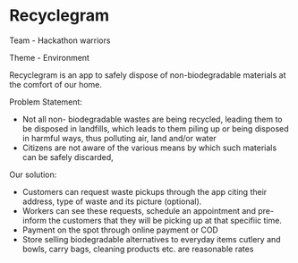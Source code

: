 # Recyclegram

Team - Hackathon warriors

Theme - Environment



Recyclegram is an app to safely dispose of non-biodegradable materials at the comfort of our home.

Problem Statement:
* Not all non- biodegradable wastes are being recycled, leading them to be disposed in landfills, which leads to them piling up or being disposed in harmful ways, thus polluting air, land and/or water
* Citizens are not aware of the various means by which such materials can be safely discarded,

Our solution: 
* Customers can request waste pickups through the app citing their address, type of waste and its picture (optional). 
* Workers can see these requests, schedule an appointment and pre-inform the customers that they will be picking up at that specifiic time.
* Payment on the spot through online payment or COD
* Store selling biodegradable alternatives to everyday items cutlery and bowls, carry bags, cleaning products etc. are reasonable rates



